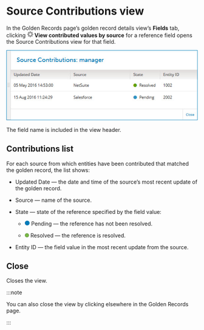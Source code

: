 # Source Contributions view 

<head>
  <meta name="guidename" content="DataHub"/>
  <meta name="context" content="GUID-3FCC9D1B-99C0-42A9-A785-624B0C055CDC"/>
</head>


In the Golden Records page’s golden record details view’s **Fields** tab, clicking **![](../Images/main-ic-gear-gray_54d864eb-b5de-4ee6-9b31-975dae0a5762.jpg) View contributed values by source** for a reference field opens the Source Contributions view for that field.

![Source Contributions view for the field named manager](../Images/Stewardship/mdm-ps-domain-data-tab-source-contributions_5526e2a2-b9ae-4f13-a93a-3f5cbf8a1ae5.jpg)

The field name is included in the view header.

## Contributions list 

For each source from which entities have been contributed that matched the golden record, the list shows:

-   Updated Date — the date and time of the source’s most recent update of the golden record.

-   Source — name of the source.

-   State — state of the reference specified by the field value:

    -   ![Blue dot icon](../Images/main-ic-dot-blue-12_947211c8-281d-4c03-95eb-3e7951d56f3e.jpg) Pending — the reference has not been resolved.

    -   ![Green dot icon](../Images/Common/main-ic-dot-green-12_2f68f523-a6b0-4691-831c-1dbdf0f6ef2e.jpg) Resolved — the reference is resolved.

-   Entity ID — the field value in the most recent update from the source.


## Close 

Closes the view.

:::note

You can also close the view by clicking elsewhere in the Golden Records page.

:::